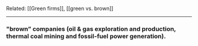 Related: [[Green firms]], [[green vs. brown]]

---
### "brown” companies (oil & gas exploration and production, thermal coal mining and fossil-fuel power generation). 
